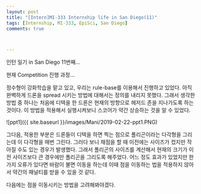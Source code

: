 ```yaml
---
layout: post
title: "[Intern]MI-333 Internship life in San Diego(11)"
tags: [Internship, MI-333, EpiSci, San Diego]
comments: true



---
```


인턴 일기 in San Diego 11번째...

현재 Competition 진행 과정...

정수형이 강화학습을 맡고 있고, 우리는 rule-base를 이용해서 진행하고 있었다. 아직 완벽하게 드론을 spread 시키는 방법에 대해서는 정의를 내리지 못했다. 그래서 생각한 방법 중 하나는 처음에 디텍을 한 드론은 현재의 방향으로 헤저드 존을 지나가도록 하는 것이다. 이 방법을 적용해서 실행시켜보니 스코어가 약간 상승하는 것을 알 수 있었다.



![ppt1]({{ site.baseurl }}/images/Mani/2019-02-22-ppt1.PNG)



그다음, 적용한 부분은 드론들이 디텍을 하면 찍는 점으로 폴리곤이라는 다각형을 그리는데 이 다각형을 매번 그린다. 그러다 보니 채점을 할 때 이전에는 사이즈가 컸지만 작아질 수도 있는 경우가 발생했다. 그래서 폴리곤의 사이즈를 계산해서 현재의 크기가 이전 사이즈보다 큰 경우에만 폴리곤을 그리도록 해주었다. 어느 정도 효과가 있었지만 한 가지 오류가 있다면 바람이 불면 이동을 하는데 이때 점을 이동하는 법을 적용하지 않아서 약간의 패널티를 받을 수 있을 것 같다.

다음에는 점을 이동시키는 방법을 고려해봐야겠다.





